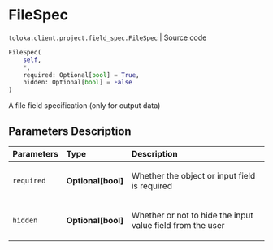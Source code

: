 # FileSpec
`toloka.client.project.field_spec.FileSpec` | [Source code](https://github.com/Toloka/toloka-kit/blob/v0.1.24/src/client/project/field_spec.py#L118)

```python
FileSpec(
    self,
    *,
    required: Optional[bool] = True,
    hidden: Optional[bool] = False
)
```

A file field specification (only for output data)

## Parameters Description

| Parameters | Type | Description |
| :----------| :----| :-----------|
`required`|**Optional\[bool\]**|<p>Whether the object or input field is required</p>
`hidden`|**Optional\[bool\]**|<p>Whether or not to hide the input value field from the user</p>

